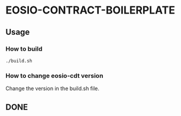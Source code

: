 # EOSIO-CONTRACT-BOILERPLATE

## Usage

### How to build
```text
./build.sh
```

### How to change eosio-cdt version

Change the version in the build.sh file.

## DONE
